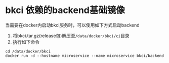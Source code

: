 # bkci 依赖的backend基础镜像
当需要在docker内启动bkci服务时，可以使用如下方式启动backend
1. 将bkci.tar.gz(release包)解压至`/data/docker/bkci/ci`目录
2. 执行如下命令
```shell
cd /data/docker/bkci
docker run -d --hostname microservice --name microservice bkci/backend
```
